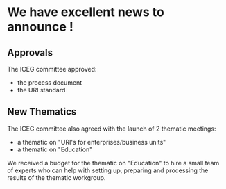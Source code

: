 # We have excellent news to announce !

## Approvals
The ICEG committee approved:
- the process document
- the URI standard
  
## New Thematics
The ICEG committee also agreed with the launch of 2 thematic meetings:
- a thematic on "URI's for enterprises/business units" 
- a thematic on "Education"

We received a budget for the thematic on "Education" to hire a small team of experts who can help with setting up, preparing and processing the results of the thematic workgroup.

